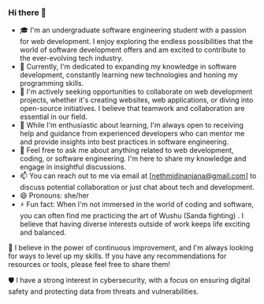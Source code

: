 ### Hi there 👋


<!-- **nethmidinanjana/nethmidinanjana** is a ✨ _special_ ✨ repository because its `README.md` (this file) appears on your GitHub profile.

Here are some ideas to get you started: -->

- 🎓 I'm an undergraduate software engineering student with a passion for web development. I enjoy exploring the endless possibilities that the world of software development offers and am excited to contribute to the ever-evolving tech industry.
- 🌱 Currently, I'm dedicated to expanding my knowledge in software development, constantly learning new technologies and honing my programming skills.
- 👯 I'm actively seeking opportunities to collaborate on web development projects, whether it's creating websites, web applications, or diving into open-source initiatives. I believe that teamwork and collaboration are essential in our field.
- 🤔 While I'm enthusiastic about learning, I'm always open to receiving help and guidance from experienced developers who can mentor me and provide insights into best practices in software engineering.
- 💬 Feel free to ask me about anything related to web development, coding, or software engineering. I'm here to share my knowledge and engage in insightful discussions.
- 📫 You can reach out to me via email at [nethmidinanjana@gmail.com] to discuss potential collaboration or just chat about tech and development.
- 😄 Pronouns: she/her
- ⚡ Fun fact: When I'm not immersed in the world of coding and software, you can often find me practicing the art of Wushu (Sanda fighting) . I believe that having diverse interests outside of work keeps life exciting and balanced.


💪 I believe in the power of continuous improvement, and I'm always looking for ways to level up my skills. If you have any recommendations for resources or tools, please feel free to share them!

🛡️ I have a strong interest in cybersecurity, with a focus on ensuring digital safety and protecting data from threats and vulnerabilities.